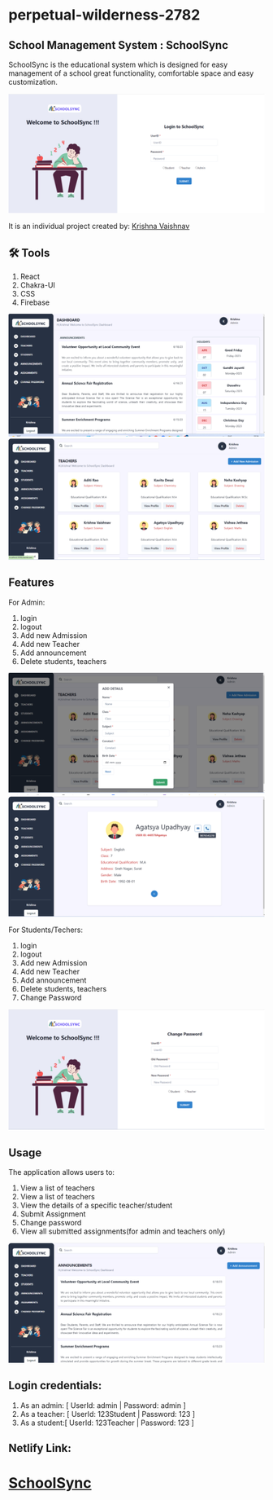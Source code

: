 # perpetual-wilderness-2782

## School Management System : SchoolSync
SchoolSync is the educational system which is designed for easy management of a school great functionality, comfortable space and easy customization. 

![Login](/SchoolSync/src/Images/Picture1.png)

It is an individual project created by:
[Krishna Vaishnav](https://github.com/KrishnaVaishnav98)  

## 🛠 Tools

1. React
2. Chakra-UI
3. CSS
4. Firebase

![Dashboard](/SchoolSync/src/Images/picture2.png)
![Teachers](/SchoolSync/src/Images/picture3.png)


## Features

For Admin:
1. login
2. logout
3. Add new Admission
4. Add new Teacher
5. Add announcement
6. Delete students, teachers

![All users list](/SchoolSync/src/Images/picture4.png)
![User Profile](/SchoolSync/src/Images/picture8.png)

For Students/Techers:
1. login
2. logout
3. Add new Admission
4. Add new Teacher
5. Add announcement
6. Delete students, teachers
7. Change Password

![Change Password](/SchoolSync/src/Images/picture7.png)

## Usage
The application allows users to:

1. View a list of teachers
2. View a list of teachers
3. View the details of a specific teacher/student
4. Submit Assignment
5. Change password
6. View all submitted assignments(for admin and teachers only)


![Announcement](/SchoolSync/src/Images/picture5.png)


## Login credentials:

1. As an admin: [ UserId: admin | Password: admin ]
2. As a teacher: [ UserId: 123Student | Password: 123 ]
3. As a student:[ UserId: 123Teacher | Password: 123 ]


## Netlify Link:

# [SchoolSync](https://schoolsync125.netlify.app/teachers/Oj8qSxEooeXHa7eYg8T8)